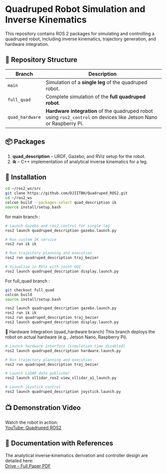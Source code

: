 # Quadruped Robot Simulation and Inverse Kinematics

This repository contains ROS 2 packages for simulating and controlling a quadruped robot, including inverse kinematics, trajectory generation, and hardware integration.

## 🧭 Repository Structure

| Branch           | Description                                                                 |
|------------------|-----------------------------------------------------------------------------|
| `main`           | Simulation of a **single leg** of the quadruped robot.                      |
| `full_quad`      | Complete simulation of the **full quadruped robot**.                        |
| `quad_hardware`  | **Hardware integration** of the quadruped robot using `ros2_control` on devices like Jetson Nano or Raspberry Pi. |

## 📦 Packages

1. **quad_description** – URDF, Gazebo, and RViz setup for the robot.  
2. **ik** – C++ implementation of analytical inverse kinematics for a leg.

## 🚀 Installation

```bash
cd ~/ros2_ws/src
git clone https://github.com/DJIITBH/Quadruped_ROS2.git
cd ~/ros2_ws
colcon build --packages-select quad_description ik
source install/setup.bash
```
for main branch :

```bash
# Launch Gazebo and ros2_control for single leg
ros2 launch quadruped_description gazebo.launch.py

# Run custom IK service
ros2 run ik ik

# Run trajectory planning and execution
ros2 run quadruped_description traj_bezier

# Visualize in RViz with joint GUI
ros2 launch quadruped_description display.launch.py
```
For full_quad branch :
```bash
git checkout full_quad
colcon build
source install/setup.bash
```
```bash
ros2 launch quadruped_description gazebo.launch.py
ros2 run ik ik
ros2 run quadruped_description traj_bezier
ros2 launch quadruped_description display.launch.py
```
🤖 Hardware Integration (quad_hardware branch)
This branch deploys the robot on actual hardware (e.g., Jetson Nano, Raspberry Pi).

```bash
# Launch hardware interface (simulation time disabled)
ros2 launch quadruped_description hardware.launch.py

# Run trajectory planning and execution
ros2 run quadruped_description traj_bezier

# Launch LiDAR data publisher
ros2 launch sllidar_ros2 view_sllidar_a1_launch.py

# Launch joystick control
ros2 launch quadruped_description joystick.launch.py
```
## 📺 Demonstration Video

Watch the robot in action:  
[YouTube: Quadruped ROS2](https://www.youtube.com/watch?v=Hp6pkhH9xcw)

## 📄 Documentation with References

The analytical inverse‐kinematics derivation and controller design are detailed here:  
[Drive – Full Paper PDF](https://drive.google.com/file/d/1AhLOHZtVqzcN-Uf4wpNRpf7q7WiO6p27/view?usp=sharing)



